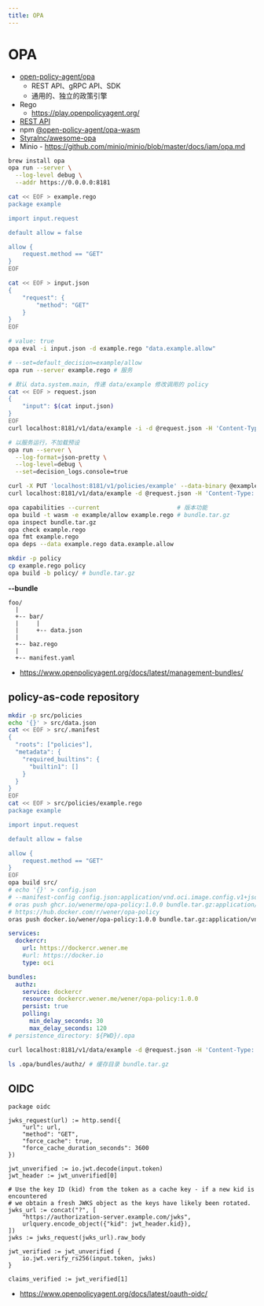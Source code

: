```yaml
---
title: OPA
---
```


# OPA

- [open-policy-agent/opa](https://github.com/open-policy-agent/opa)
  - REST API、gRPC API、SDK
  - 通用的、独立的政策引擎
- Rego
  - https://play.openpolicyagent.org/
- [REST API](https://www.openpolicyagent.org/docs/latest/rest-api/)
- npm [@open-policy-agent/opa-wasm](https://github.com/open-policy-agent/npm-opa-wasm)
- [StyraInc/awesome-opa](https://github.com/StyraInc/awesome-opa)
- Minio - https://github.com/minio/minio/blob/master/docs/iam/opa.md

```bash
brew install opa
opa run --server \
  --log-level debug \
  --addr https://0.0.0.0:8181

cat << EOF > example.rego
package example

import input.request

default allow = false

allow {
	request.method == "GET"
}
EOF

cat << EOF > input.json
{
    "request": {
        "method": "GET"
    }
}
EOF

# value: true
opa eval -i input.json -d example.rego "data.example.allow"

# --set=default_decision=example/allow
opa run --server example.rego # 服务

# 默认 data.system.main, 传递 data/example 修改调用的 policy
cat << EOF > request.json
{
    "input": $(cat input.json)
}
EOF
curl localhost:8181/v1/data/example -i -d @request.json -H 'Content-Type: application/json'

# 以服务运行，不加载预设
opa run --server \
  --log-format=json-pretty \
  --log-level=debug \
  --set=decision_logs.console=true

curl -X PUT 'localhost:8181/v1/policies/example' --data-binary @example.rego
curl localhost:8181/v1/data/example -d @request.json -H 'Content-Type: application/json' -s | jq

opa capabilities --current                      # 版本功能
opa build -t wasm -e example/allow example.rego # bundle.tar.gz
opa inspect bundle.tar.gz
opa check example.rego
opa fmt example.rego
opa deps --data example.rego data.example.allow

mkdir -p policy
cp example.rego policy
opa build -b policy/ # bundle.tar.gz
```

**--bundle**

```
foo/
  |
  +-- bar/
  |     |
  |     +-- data.json
  |
  +-- baz.rego
  |
  +-- manifest.yaml
```

- https://www.openpolicyagent.org/docs/latest/management-bundles/

## policy-as-code repository

```bash
mkdir -p src/policies
echo '{}' > src/data.json
cat << EOF > src/.manifest
{
  "roots": ["policies"],
  "metadata": {
    "required_builtins": {
      "builtin1": []
    }
  }
}
EOF
cat << EOF > src/policies/example.rego
package example

import input.request

default allow = false

allow {
	request.method == "GET"
}
EOF
opa build src/
# echo '{}' > config.json
# --manifest-config config.json:application/vnd.oci.image.config.v1+json
# oras push ghcr.io/wenerme/opa-policy:1.0.0 bundle.tar.gz:application/vnd.oci.image.layer.v1.tar+gzip
# https://hub.docker.com/r/wener/opa-policy
oras push docker.io/wener/opa-policy:1.0.0 bundle.tar.gz:application/vnd.oci.image.layer.v1.tar+gzip
```

```yaml
services:
  dockercr:
    url: https://dockercr.wener.me
    #url: https://docker.io
    type: oci

bundles:
  authz:
    service: dockercr
    resource: dockercr.wener.me/wener/opa-policy:1.0.0
    persist: true
    polling:
      min_delay_seconds: 30
      max_delay_seconds: 120
# persistence_directory: ${PWD}/.opa
```

```bash
curl localhost:8181/v1/data/example -d @request.json -H 'Content-Type: application/json' -s | jq

ls .opa/bundles/authz/ # 缓存目录 bundle.tar.gz
```

## OIDC

```rego
package oidc

jwks_request(url) := http.send({
    "url": url,
    "method": "GET",
    "force_cache": true,
    "force_cache_duration_seconds": 3600
})

jwt_unverified := io.jwt.decode(input.token)
jwt_header := jwt_unverified[0]

# Use the key ID (kid) from the token as a cache key - if a new kid is encountered
# we obtain a fresh JWKS object as the keys have likely been rotated.
jwks_url := concat("?", [
    "https://authorization-server.example.com/jwks",
    urlquery.encode_object({"kid": jwt_header.kid}),
])
jwks := jwks_request(jwks_url).raw_body

jwt_verified := jwt_unverified {
    io.jwt.verify_rs256(input.token, jwks)
}

claims_verified := jwt_verified[1]
```

- https://www.openpolicyagent.org/docs/latest/oauth-oidc/

